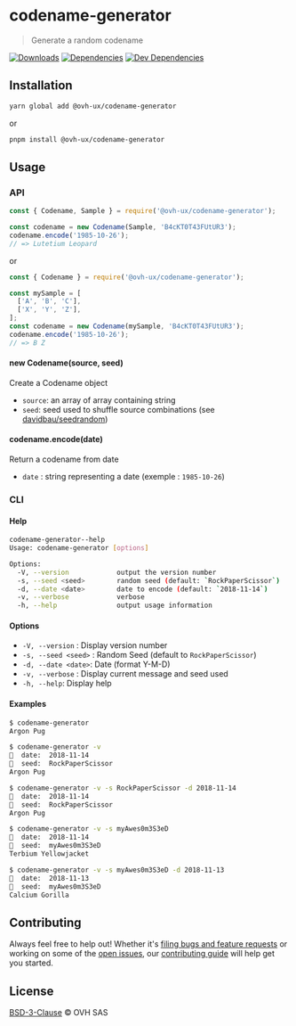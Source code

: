 # codename-generator

> Generate a random codename

[![Downloads](https://badgen.net/npm/dt/@ovh-ux/codename-generator)](https://npmjs.com/package/@ovh-ux/codename-generator) [![Dependencies](https://badgen.net/david/dep/ovh-ux/manager/packages/manager/tools/codename-generator)](https://npmjs.com/package/@ovh-ux/codename-generator?activeTab=dependencies) [![Dev Dependencies](https://badgen.net/david/dev/ovh-ux/manager/packages/manager/tools/codename-generator)](https://npmjs.com/package/@ovh-ux/codename-generator?activeTab=dependencies)

## Installation

```sh
yarn global add @ovh-ux/codename-generator
```

or

```sh
pnpm install @ovh-ux/codename-generator
```

## Usage

### API

```js
const { Codename, Sample } = require('@ovh-ux/codename-generator');

const codename = new Codename(Sample, 'B4cKT0T43FUtUR3');
codename.encode('1985-10-26');
// => Lutetium Leopard
```

or

```js
const { Codename } = require('@ovh-ux/codename-generator');

const mySample = [
  ['A', 'B', 'C'],
  ['X', 'Y', 'Z'],
];
const codename = new Codename(mySample, 'B4cKT0T43FUtUR3');
codename.encode('1985-10-26');
// => B Z
```

#### new Codename(source, seed)

Create a Codename object

* `source`: an array of array containing string
* `seed`: seed used to shuffle source combinations (see [davidbau/seedrandom](https://github.com/davidbau/seedrandom))

#### codename.encode(date)

Return a codename from date

* `date` : string representing a date (exemple : `1985-10-26`)

### CLI

#### Help

```sh
codename-generator--help
Usage: codename-generator [options]

Options:
  -V, --version            output the version number
  -s, --seed <seed>        random seed (default: `RockPaperScissor`)
  -d, --date <date>        date to encode (default: `2018-11-14`)
  -v, --verbose            verbose
  -h, --help               output usage information

```

#### Options

* `-V, --version` : Display version number
* `-s, --seed <seed>` : Random Seed (default to `RockPaperScissor`)
* `-d, --date <date>`: Date (format Y-M-D)
* `-v, --verbose` : Display current message and seed used
* `-h, --help`: Display help

#### Examples

```sh
$ codename-generator
Argon Pug

$ codename-generator -v
📅  date:  2018-11-14
🎲  seed:  RockPaperScissor
Argon Pug

$ codename-generator -v -s RockPaperScissor -d 2018-11-14
📅  date:  2018-11-14
🎲  seed:  RockPaperScissor
Argon Pug

$ codename-generator -v -s myAwes0m3S3eD
📅  date:  2018-11-14
🎲  seed:  myAwes0m3S3eD
Terbium Yellowjacket

$ codename-generator -v -s myAwes0m3S3eD -d 2018-11-13
📅  date:  2018-11-13
🎲  seed:  myAwes0m3S3eD
Calcium Gorilla
```

## Contributing

Always feel free to help out! Whether it's [filing bugs and feature requests](https://github.com/ovh/manager/issues/new) or working on some of the [open issues](https://github.com/ovh/manager/issues), our [contributing guide](https://github.com/ovh/manager/blob/master/CONTRIBUTING.md) will help get you started.

## License

[BSD-3-Clause](LICENSE) © OVH SAS
